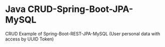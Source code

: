 # Java CRUD-Spring-Boot-JPA-MySQL


CRUD Example of Spring-Boot-REST-JPA-MySQL (User personal data with access by UUID Token)
